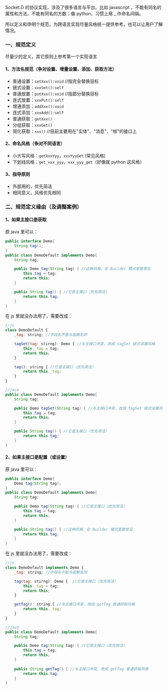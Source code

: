Socket.D 的协议实现，涉及了很多语言与平台。比如 javascript ，不能有同名的属性和方法，不能有同名的方数；像 python，习惯上用 _ 作命名间隔。

所以定义和申明个规范，为跨语言实现尽量风格统一提供参考。也可以让用户了解情况。

### 一、规范定义

尽量少的定义，其它原则上参考第一个实现语言

#### 1、方法名规范（争对设置、增量设置、添加、获取方法）

* 普通设置：`setXxx():void` //指完全替换目标
* 链式设置：`xxxSet():self`
* 普通放置：`putXxx():void` //指部分替换目标
* 连式放置：`xxxPut():self`
* 增通添加：`addXxx():void`
* 连式添加：`xxxAdd():self`
* 普通获取：`getXxx()`
* 分组获取：`xxxGet()`
* 简化获取：`xxx()` //目前主要用在"实体"、"消息"、"帧"的接口上

#### 2、命名风格（争对不同语言）

* 小大写风格：`getXxxYyy`，`xxxYyyGet` (常见风格)
* 下划线风格：`get_xxx_yyy`，`xxx_yyy_get`（好像就 python 这风格）

#### 3、指导原则

* 外部用的，优先简洁
* 相同意义，风格优先相同

###  二、规范定义缘由（及调整案例）

#### 1、如果主接口是获取

原 java 里可以：

```java
public interface Demo{
    String tag();
}
public class DemoDefault implements Demo{
    String tag;

    public Demo tag(String tag) { //这种风格，在 Builder 模式里算常见
        this.tag = tag;
        return this;
    }

    public String tag() { //它是主接口（优先简洁）
        return this.tag;
    }
}
```

在 js 里就没办法用了，需要改成：

```javascript
//js
class DemoDefault {
    _tag: string; //字段名不能与函数名同

    tagSet(tag: stirng): Demo { //与主接口冲突，改成 tagSet 链式设置风格
        this._tag = tag;
        return this;
    }

    tag(): string { //它是主接口（优先简洁）
        return this._tag;
    }
}
```

```java
//java
public class DemoDefault implements Demo{
    String tag;

    public Demo tagSet(String tag) { //与主接口冲突，改成 tagSet 链式设置风格
        this.tag = tag;
        return this;
    }

    public String tag() { //它是主接口（优先简洁）
        return this.tag;
    }
}
```

#### 2、如果主接口是配置（或设置）

原 java 里可以：

```java
public interface Demo{
    Demo tag(String tag);
}
public class DemoDefault implements Demo{
    String tag;

    public Demo tag(String tag) { //它是主接口（优先简洁）
        this.tag = tag;
        return this;
    }

    public String tag() { //这种风格，在 Builder 模式里算常见
        return this.tag;
    }
}
```

在 js 里就没办法用了，需要改成：

```javascript
//js
class DemoDefault implements Demo {
    _tag: string; //字段名不能与函数名同

    tag(tag: stirng): Demo {  //它是主接口（优先简洁）
        this._tag = tag;
        return this;
    }

    getTag(): string { //与主接口冲突，改成 getTag 普通获取风格
        return this._tag;
    }
}
```

```java
//java
public class DemoDefault implements Demo{
    String tag;

    public Demo tag(String tag) { //它是主接口（优先简洁）
        this.tag = tag;
        return this;
    }
    
    public String getTag() { //与主接口冲突，改成 getTag 普通获取风格
        return this.tag;
    }
}
```
